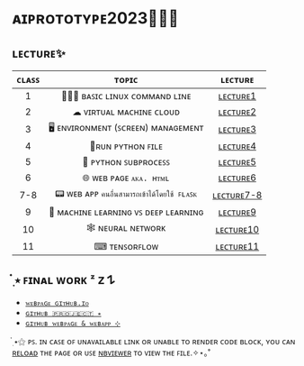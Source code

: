 # **ᴀɪᴘʀᴏᴛᴏᴛʏᴘᴇ2023👩🏻‍💻**

## **ʟᴇᴄᴛᴜʀᴇ✨​**
| **ᴄʟᴀꜱꜱ** | **ᴛᴏᴘɪᴄ** | **ʟᴇᴄᴛᴜʀᴇ** |
|:---:|:---:|:---:|
| 1 | 👩🏻‍💻 ʙᴀꜱɪᴄ ʟɪɴᴜx ᴄᴏᴍᴍᴀɴᴅ ʟɪɴᴇ | [ʟᴇᴄᴛᴜʀᴇ1](Lecture/Lecture1.md)|
| 2 | ☁ ᴠɪʀᴛᴜᴀʟ ᴍᴀᴄʜɪɴᴇ ᴄʟᴏᴜᴅ | [ʟᴇᴄᴛᴜʀᴇ2](Lecture/Lecture2.md)|
| 3 | 🖥️ ᴇɴᴠɪʀᴏɴᴍᴇɴᴛ (ꜱᴄʀᴇᴇɴ) ᴍᴀɴᴀɢᴇᴍᴇɴᴛ | [ʟᴇᴄᴛᴜʀᴇ3](Lecture/Lecture3.md)|
| 4 | 📂ʀᴜɴ ᴘʏᴛʜᴏɴ ꜰɪʟᴇ | [ʟᴇᴄᴛᴜʀᴇ4](Lecture/Lecture4.md)|
| 5 | 🚩 ᴘʏᴛʜᴏɴ ꜱᴜʙᴘʀᴏᴄᴇꜱꜱ | [ʟᴇᴄᴛᴜʀᴇ5](Lecture/Lecture5.md) |
| 6 | ​🌐 ᴡᴇʙ ᴘᴀɢᴇ `ᴀᴋᴀ. ʜᴛᴍʟ` | [ʟᴇᴄᴛᴜʀᴇ6](Lecture/Lecture6.md) |
| 7-8 | 📟 ᴡᴇʙ ᴀᴘᴘ `คนอื่นสามารถเข้าได้โดยใช้ ꜰʟᴀꜱᴋ​` | [ʟᴇᴄᴛᴜʀᴇ7-8](Lecture/Lecture7-8.md) |
| 9 | 🤖 ᴍᴀᴄʜɪɴᴇ ʟᴇᴀʀɴɪɴɢ ᴠꜱ ᴅᴇᴇᴘ ʟᴇᴀʀɴɪɴɢ | [ʟᴇᴄᴛᴜʀᴇ9](Lecture/Lecture9.md) |
| 10 | 🕸 ɴᴇᴜʀᴀʟ ɴᴇᴛᴡᴏʀᴋ | [ʟᴇᴄᴛᴜʀᴇ10](Lecture/Lecture10.md) |
| 11 | ⌨ ᴛᴇɴꜱᴏʀꜰʟᴏᴡ | [ʟᴇᴄᴛᴜʀᴇ11](Tensorflow_(Deep_Learning_Implementation).ipynb) |

##  ๋࣭ ⭑ ꜰɪɴᴀʟ ᴡᴏʀᴋ ᶻ 𝗓 𐰁
 * [`ᴡᴇʙᴘᴀɢᴇ ɢɪᴛʜᴜʙ.ɪᴏ`](https://nxxk23.github.io/ckd-webpage/index.html)
 * [`​ɢɪᴛʜᴜʙ​ ​🇵​​🇷​​🇴​​🇯​​🇪​​🇨​​🇹 ⭒`​](https://github.com/nxxk23/PROJECT)
 * [`ɢɪᴛʜᴜʙ ᴡᴇʙᴘᴀɢᴇ & ᴡᴇʙᴀᴘᴘ ⊹`​](https://github.com/nxxk23/ckd-webpage)

  ๋࣭ ⭑⚝  ᴘꜱ. ɪɴ ᴄᴀꜱᴇ ᴏꜰ ᴜɴᴀᴠᴀɪʟᴀʙʟᴇ ʟɪɴᴋ ᴏʀ ᴜɴᴀʙʟᴇ ᴛᴏ ʀᴇɴᴅᴇʀ ᴄᴏᴅᴇ ʙʟᴏᴄᴋ, ʏᴏᴜ ᴄᴀɴ <ins>ʀᴇʟᴏᴀᴅ</ins> ᴛʜᴇ ᴘᴀɢᴇ ᴏʀ ᴜꜱᴇ [ɴʙᴠɪᴇᴡᴇʀ](https://nbviewer.org/) ᴛᴏ ᴠɪᴇᴡ ᴛʜᴇ ꜰɪʟᴇ.✧⋆｡˚
